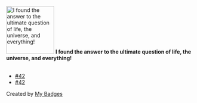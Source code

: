 <img src="https://my-badges.github.io/my-badges/the-ultimate-question.png" alt="I found the answer to the ultimate question of life, the universe, and everything!" title="I found the answer to the ultimate question of life, the universe, and everything!" width="128">
<strong>I found the answer to the ultimate question of life, the universe, and everything!</strong>
<br><br>

- <a href="https://github.com/opsre/go-ldap-admin/issues/42">#42</a>
- <a href="https://github.com/opsre/go-ldap-admin-ui/issues/42">#42</a>


Created by <a href="https://github.com/my-badges/my-badges">My Badges</a>